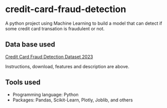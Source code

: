 # credit-card-fraud-detection
A python project using Machine Learning to build a model that can detect if some credit card transation is fraudulent or not.

## Data base used

[Credit Card Fraud Detection Dataset 2023](https://www.kaggle.com/datasets/nelgiriyewithana/credit-card-fraud-detection-dataset-2023)

Instructions, download, features and description are above.

## Tools used

- Programming language: Python
- Packages: Pandas, Scikit-Learn, Plotly, Joblib, and others
